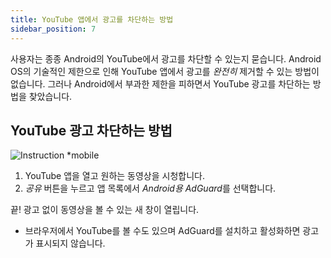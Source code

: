 ```yaml
---
title: YouTube 앱에서 광고를 차단하는 방법
sidebar_position: 7
---
```


사용자는 종종 Android의 YouTube에서 광고를 차단할 수 있는지 묻습니다. Android OS의 기술적인 제한으로 인해 YouTube 앱에서 광고를 *완전히* 제거할 수 있는 방법이 없습니다. 그러나 Android에서 부과한 제한을 피하면서 YouTube 광고를 차단하는 방법을 찾았습니다.


## YouTube 광고 차단하는 방법

![Instruction *mobile](https://cdn.adtidy.org/public/Adguard/Blog/Android/3-6/share.gif)

1. YouTube 앱을 열고 원하는 동영상을 시청합니다.
2. *공유* 버튼을 누르고 앱 목록에서 *Android용 AdGuard*를 선택합니다.

끝! 광고 없이 동영상을 볼 수 있는 새 창이 열립니다.

* 브라우저에서 YouTube를 볼 수도 있으며 AdGuard를 설치하고 활성화하면 광고가 표시되지 않습니다.